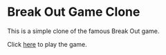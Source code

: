# Break Out Game Clone

This is a simple clone of the famous Break Out game.

Click <a href='https://heojee1.github.io/Break-Out/index.html'>here</a> to play the game.
